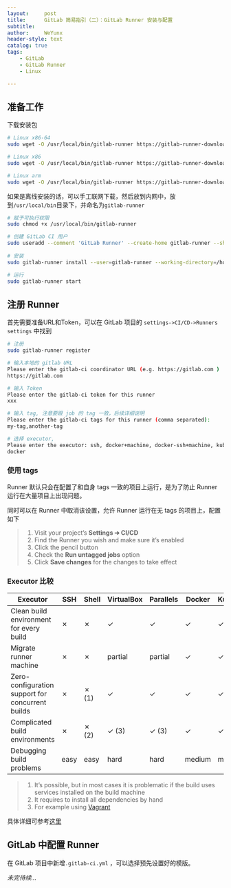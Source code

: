 ```yaml
---
layout:     post
title:      GitLab 简易指引（二）：GitLab Runner 安装与配置
subtitle:   
author:     WeYunx
header-style: text
catalog: true
tags:
    - GitLab
    - GitLab Runner
    - Linux

---
```


## 准备工作

下载安装包

```bash
# Linux x86-64
sudo wget -O /usr/local/bin/gitlab-runner https://gitlab-runner-downloads.s3.amazonaws.com/latest/binaries/gitlab-runner-linux-amd64

# Linux x86
sudo wget -O /usr/local/bin/gitlab-runner https://gitlab-runner-downloads.s3.amazonaws.com/latest/binaries/gitlab-runner-linux-386

# Linux arm
sudo wget -O /usr/local/bin/gitlab-runner https://gitlab-runner-downloads.s3.amazonaws.com/latest/binaries/gitlab-runner-linux-arm


```

如果是离线安装的话，可以手工联网下载，然后放到内网中，放到`/usr/local/bin`目录下，并命名为`gitlab-runner`

```bash
# 赋予可执行权限
sudo chmod +x /usr/local/bin/gitlab-runner

# 创建 GitLab CI 用户
sudo useradd --comment 'GitLab Runner' --create-home gitlab-runner --shell /bin/bash
 
# 安装
sudo gitlab-runner install --user=gitlab-runner --working-directory=/home/gitlab-runner

# 运行
sudo gitlab-runner start

```

## 注册 Runner

首先需要准备URL和Token，可以在 GitLab 项目的 `settings->CI/CD->Runners settings` 中找到


```bash
# 注册
sudo gitlab-runner register

# 输入本地的 gitlab URL
Please enter the gitlab-ci coordinator URL (e.g. https://gitlab.com )
https://gitlab.com

# 输入 Token
Please enter the gitlab-ci token for this runner
xxx

# 输入 tag, 注意要跟 job 的 tag 一致，后续详细说明
Please enter the gitlab-ci tags for this runner (comma separated):
my-tag,another-tag

# 选择 executor, 
Please enter the executor: ssh, docker+machine, docker-ssh+machine, kubernetes, docker, parallels, virtualbox, docker-ssh, shell:
docker
```



### 使用 tags

Runner 默认只会在配置了和自身 tags 一致的项目上运行，是为了防止 Runner 运行在大量项目上出现问题。

同时可以在 Runner 中取消该设置，允许 Runner 运行在无 tags 的项目上，配置如下 

> 1. Visit your project’s **Settings ➔ CI/CD**
> 2. Find the Runner you wish and make sure it’s enabled
> 3. Click the pencil button
> 4. Check the **Run untagged jobs** option
> 5. Click **Save changes** for the changes to take effect



### Executor 比较

| Executor                                         | SSH  | Shell | VirtualBox | Parallels | Docker | Kubernetes |
| ------------------------------------------------ | ---- | ----- | ---------- | --------- | ------ | ---------- |
| Clean build environment for every build          | ✗    | ✗     | ✓          | ✓         | ✓      | ✓          |
| Migrate runner machine                           | ✗    | ✗     | partial    | partial   | ✓      | ✓          |
| Zero-configuration support for concurrent builds | ✗    | ✗ (1) | ✓          | ✓         | ✓      | ✓          |
| Complicated build environments                   | ✗    | ✗ (2) | ✓ (3)      | ✓ (3)     | ✓      | ✓          |
| Debugging build problems                         | easy | easy  | hard       | hard      | medium | medium     |

> 1. It’s possible, but in most cases it is problematic if the build uses services installed on the build machine
> 2. It requires to install all dependencies by hand
> 3. For example using [Vagrant](https://www.vagrantup.com/docs/virtualbox/)

具体详细可参考[这里](https://docs.gitlab.com/runner/executors/#selecting-the-executor)

## GitLab 中配置 Runner

在 GitLab 项目中新增`.gitlab-ci.yml` ，可以选择预先设置好的模版。



*未完待续...*

